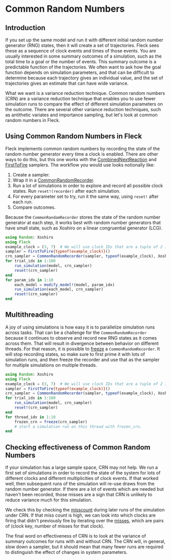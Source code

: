 # Common Random Numbers

## Introduction

If you set up the same model and run it with different initial random number generator (RNG) states, then it will create a set of trajectories. Fleck sees these as a sequence of clock events and times of those events. You are usually interested in some summary outcomes of a simulation, such as the total time to a goal or the number of events. This summary outcome is a predictable function of the trajectories. We often want to ask how the goal function depends on simulation parameters, and that can be difficult to determine because each trajectory gives an individual value, and the set of trajectories gives an estimate that can have wide variance.

What we want is a variance reduction technique. Common random numbers (CRN) are a variance reduction technique that enables you to use fewer simulation runs to compare the effect of different simulation parameters on the outcome. There are several other variance reduction techniques, such as antithetic variates and importance sampling, but let's look at common random numbers in Fleck.

## Using Common Random Numbers in Fleck

Fleck implements common random numbers by recording the state of the random number generator every time a clock is enabled. There are other ways to do this, but this one works with the [CombinedNextReaction](@ref) and [FirstToFire](@ref) samplers. The workflow you would use looks notionally like:

  1. Create a sampler.
  2. Wrap it in a [CommonRandomRecorder](@ref).
  3. Run a lot of simulations in order to explore and record all possible clock states. Run `reset!(recorder)` after each simulation.
  4. For every parameter set to try, run it the same way, using `reset!` after each run.
  5. Compare outcomes.

Because the `CommonRandomRecorder` stores the state of the random number generator at each step, it works best with random number generators that have small state, such as Xoshiro on a linear congruential generator (LCG).

```julia
using Random: Xoshiro
using Fleck
example_clock = (3, 7)  # We will use clock IDs that are a tuple of 2 integers.
sampler = FirstToFire{typeof(example_clock)}()
crn_sampler = CommonRandomRecorder(sampler, typeof(example_clock), Xoshiro)
for trial_idx in 1:100
    run_simulation(model, crn_sampler)
    reset!(crn_sampler)
end
for param_idx in 1:10
    each_model = modify_model!(model, param_idx)
    run_simulation(each_model, crn_sampler)
    reset!(crn_sampler)
end
```

## Multithreading

A joy of using simulations is how easy it is to parallelize simulation runs across tasks. That can be a challenge for the `CommonRandomRecorder` because it continues to observe and record new RNG states as it comes across them. That will result in divergence between behavior on different threads. For that reason, it is possible to [freeze](@ref) a `CommonRandomRecorder`. It will stop recording states, so make sure to first prime it with lots of simulation runs, and then freeze the recorder and use that as the sampler for multiple simulations on multiple threads.

```julia
using Random: Xoshiro
using Fleck
example_clock = (3, 7)  # We will use clock IDs that are a tuple of 2 integers.
sampler = FirstToFire{typeof(example_clock)}()
crn_sampler = CommonRandomRecorder(sampler, typeof(example_clock), Xoshiro)
for trial_idx in 1:100
    run_simulation(model, crn_sampler)
    reset!(crn_sampler)
end
for thread_idx in 1:10
    frozen_crn = freeze(crn_sampler)
    # start a simulation run on this thread with frozen_crn.
end
```


## Checking effectiveness of Common Random Numbers

If your simulation has a large sample space, CRN may not help. We run a first set of simulations in order to record the state of the system for lots of different clocks and different multiplicities of clock events. If that worked well, then subsequent runs of the simulation will re-use draws from the random number generator. If there are a lot of events which are needed but haven't been recorded, those misses are a sign that CRN is unlikely to reduce variance much for this simulation.

We check this by checking the [misscount](@ref) during later runs of the simulation under CRN. If that miss count is high, we can look into which clocks are firing that didn't previously fire by iterating over the [misses](@ref), which are pairs of (clock key, number of misses for that clock).

The final word on effectiveness of CRN is to look at the variance of summary outcomes for runs with and without CRN. The CRN will, in general, slow down a sampler, but it should mean that many fewer runs are required to distinguish the effect of changes in system parameters.
